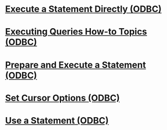 # [Execute a Statement Directly (ODBC)](execute-a-statement-directly-odbc.md)
# [Executing Queries How-to Topics (ODBC)](executing-queries-how-to-topics-odbc.md)
# [Prepare and Execute a Statement (ODBC)](prepare-and-execute-a-statement-odbc.md)
# [Set Cursor Options (ODBC)](set-cursor-options-odbc.md)
# [Use a Statement (ODBC)](use-a-statement-odbc.md)
